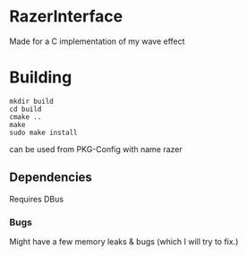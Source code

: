 # RazerInterface
Made for a C implementation of my wave effect

# Building
```shell
mkdir build
cd build
cmake ..
make
sudo make install
```

can be used from PKG-Config with name razer

## Dependencies
Requires DBus

### Bugs
Might have a few memory leaks & bugs (which I will try to fix.)